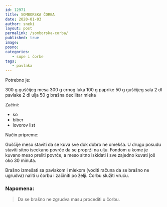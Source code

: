 ```yaml
---
id: 12971
title: SOMBORSKA ČORBA
date: 2020-01-03
author: sneki
layout: post
permalink: /somborska-corba/
published: true
image: 
posno: 
categories:
   - supe i čorbe
tags:
   - pavlaka
---
```

Potrebno je:

300 g guščijeg mesa 
300 g crnog luka 
100 g paprike 
50 g guščijeg sala 
2 dl pavlake
2 dl ulja
50 g brašna 
decilitar mleka

Začini:

* so
* biber 
* lovorov list

 
Način pripreme:

Guščije meso staviti da se kuva sve dok dobro ne omekša. U drugu posudu staviti sitno iseckano povrće da se proprži na ulju. Fondom u kome je kuvano meso preliti povrće, a meso sitno iskidati i sve zajedno kuvati još oko 30 minuta. 

Brašno izmešati sa pavlakom i mlekom (voditi računa da se brašno ne ugrudva) naliti u čorbu i začiniti po želji. Čorbu služiti vruću.

### Napomena:
> Da se brašno ne zgrudva masu procediti u čorbu.

  

